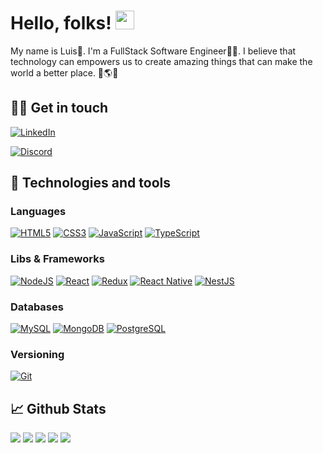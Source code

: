 # Hello, folks! <img src="https://raw.githubusercontent.com/MartinHeinz/MartinHeinz/master/wave.gif" width="30px"> 

My name is Luis🧑. I'm a FullStack Software Engineer👨‍💻. I believe that technology can empowers us to create amazing things that can make the world a better place. 🦾🌎🚀


##  🙋‍♂️  Get in touch
[<img alt="LinkedIn" src="https://img.shields.io/badge/linkedin%20-%230077B5.svg?&style=for-the-badge&logo=linkedin&logoColor=white"/>](https://www.linkedin.com/in/luisfoliv/)

[<img alt="Discord" src="https://img.shields.io/badge/Discord%20-%237289DA.svg?&style=for-the-badge&logo=discord&logoColor=white"/>](https://discord.gg/jCSTSm5j)


## 🔧 Technologies and tools

### Languages
[<img alt="HTML5" src="https://img.shields.io/badge/html5%20-%23E34F26.svg?&style=for-the-badge&logo=html5&logoColor=white"/>](https://developer.mozilla.org/pt-BR/docs/Web/HTML) 
[<img alt="CSS3" src="https://img.shields.io/badge/css3%20-%231572B6.svg?&style=for-the-badge&logo=css3&logoColor=white"/>](https://developer.mozilla.org/pt-BR/docs/Web/CSS) 
[<img alt="JavaScript" src="https://img.shields.io/badge/javascript%20-%23323330.svg?&style=for-the-badge&logo=javascript&logoColor=%23F7DF1E"/>](https://developer.mozilla.org/pt-BR/docs/Web/JavaScript) 
[<img alt="TypeScript" src="https://img.shields.io/badge/typescript%20-%23007ACC.svg?&style=for-the-badge&logo=typescript&logoColor=white"/>](https://www.typescriptlang.org/) 

### Libs & Frameworks
[<img alt="NodeJS" src="https://img.shields.io/badge/node.js%20-%2343853D.svg?&style=for-the-badge&logo=node.js&logoColor=white"/>](https://nodejs.org/en/) 
[<img alt="React" src="https://img.shields.io/badge/react%20-%2320232a.svg?&style=for-the-badge&logo=react&logoColor=%2361DAFB"/>](https://pt-br.reactjs.org/) 
[<img alt="Redux" src="https://img.shields.io/badge/redux%20-%23593d88.svg?&style=for-the-badge&logo=redux&logoColor=white"/>](https://redux.js.org/) 
[<img alt="React Native" src="https://img.shields.io/badge/react%20native%20-%23282c34.svg?&style=for-the-badge&logo=react&logoColor=white"/>](https://reactnative.dev/) 
[<img alt="NestJS" src="https://img.shields.io/badge/nestjs%20-%23bd082c.svg?&style=for-the-badge&logo=nestjs&logoColor=white" />](https://nestjs.com/)

### Databases
[<img alt="MySQL" src="https://img.shields.io/badge/mysql-%2300f.svg?&style=for-the-badge&logo=mysql&logoColor=white"/>](https://www.mysql.com/) 
[<img alt="MongoDB" src ="https://img.shields.io/badge/MongoDB-%234ea94b.svg?&style=for-the-badge&logo=mongodb&logoColor=white"/>](https://www.mongodb.com/) 
[<img alt="PostgreSQL" src="https://img.shields.io/badge/postgresql%20-%230064a5.svg?&style=for-the-badge&logo=postgresql&logoColor=white"/>](https://www.postgresql.org/) 

### Versioning
[<img alt="Git" src="https://img.shields.io/badge/git%20-%23F05033.svg?&style=for-the-badge&logo=git&logoColor=white"/>](https://git-scm.com/) 

## 📈 Github Stats
![](https://github-profile-summary-cards.vercel.app/api/cards/profile-details?username=luisfeoliveira&theme=github_dark)
![](https://github-profile-summary-cards.vercel.app/api/cards/repos-per-language?username=luisfeoliveira&theme=github_dark)
![](https://github-profile-summary-cards.vercel.app/api/cards/stats?username=luisfeoliveira&theme=github_dark)
![](https://github-profile-summary-cards.vercel.app/api/cards/most-commit-language?username=luisfeoliveira&theme=github_dark)
![](https://github-profile-summary-cards.vercel.app/api/cards/productive-time?username=luisfeoliveira&theme=github_dark)
